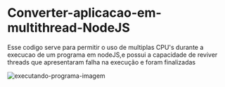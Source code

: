 # Converter-aplicacao-em-multithread-NodeJS

Esse codigo serve para permitir o uso de multiplas CPU's durante a execucao de um programa em nodeJS,e possui a capacidade de reviver threads que apresentaram falha na execução e foram finalizadas

![executando-programa-imagem](https://i.imgur.com/AB2QsE2.png)
